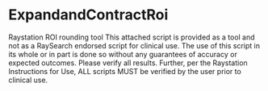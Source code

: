# ExpandandContractRoi
Raystation ROI rounding tool
This attached script is provided as a tool and not as a RaySearch endorsed script for
clinical use.  The use of this script in its whole or in part is done so
without any guarantees of accuracy or expected outcomes. Please verify all results. Further,
per the Raystation Instructions for Use, ALL scripts MUST be verified by the user prior to
clinical use.
